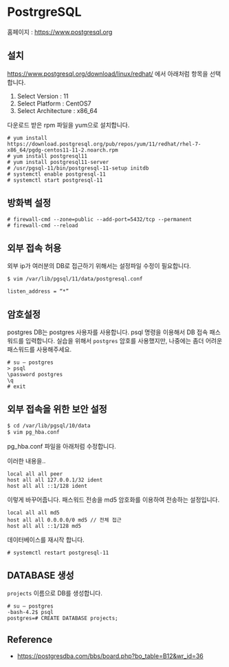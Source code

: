 # PostrgreSQL

홈페이지 : https://www.postgresql.org

## 설치
https://www.postgresql.org/download/linux/redhat/
에서 아래처럼 항목을 선택합니다.

1. Select Version : 11
1. Select Platform : CentOS7
1. Select Architecture : x86_64

다운로드 받은 rpm 파일을 yum으로 설치합니다.
```
# yum install https://download.postgresql.org/pub/repos/yum/11/redhat/rhel-7-x86_64/pgdg-centos11-11-2.noarch.rpm
# yum install postgresql11
# yum install postgresql11-server
# /usr/pgsql-11/bin/postgresql-11-setup initdb
# systemctl enable postgresql-11
# systemctl start postgresql-11
```

## 방화벽 설정
```
# firewall-cmd --zone=public --add-port=5432/tcp --permanent
# firewall-cmd --reload
```

## 외부 접속 허용
외부 ip가 여러분의 DB로 접근하기 위해서는 설정파일 수정이 필요합니다.

```bash
$ vim /var/lib/pgsql/11/data/postgresql.conf
```

```
listen_address = “*”
```

## 암호설정
postgres DB는 postgres 사용자를 사용합니다.
psql 명령을 이용해서 DB 접속 패스워드를 입력합니다. 실습을 위해서 `postgres` 암호를 사용했지만, 나중에는 좀더 어려운 패스워드를 사용해주세요.

```
# su – postgres
> psql
\password postgres
\q
# exit
```

## 외부 접속을 위한 보안 설정

```bash
$ cd /var/lib/pgsql/10/data
$ vim pg_hba.conf
```

pg_hba.conf 파일을 아래처럼 수정합니다.

이러한 내용을..
```
local all all peer
host all all 127.0.0.1/32 ident
host all all ::1/128 ident
```

이렇게 바꾸어줍니다. 패스워드 전송을 md5 암호화를 이용하여 전송하는 설정입니다.

```
local all all md5
host all all 0.0.0.0/0 md5 // 전체 접근
host all all ::1/128 md5
```

데이터베이스를 재시작 합니다.
```
# systemctl restart postgresql-11
```

## DATABASE 생성
`projects` 이름으로 DB를 생성합니다.

```
# su – postgres
-bash-4.2$ psql
postgres=# CREATE DATABASE projects;
```


## Reference
- https://postgresdba.com/bbs/board.php?bo_table=B12&wr_id=36
